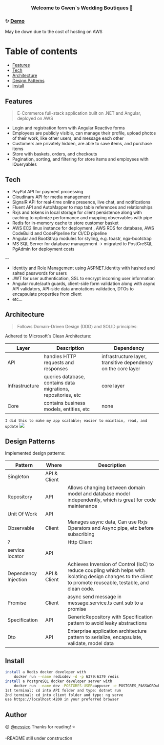 <h3 align="center">Welcome to Gwen`s  Wedding Boutiques 👋</h3>

### ✨ [Demo](http://gwenecbl1.us-east-2.elasticbeanstalk.com)

May be down due to the cost of hosting on AWS

# Table of contents

- [Features](#Features)
- [Tech](#Tech)
- [Architecture](#Architecture)
- [Design Patterns](#Design-Patterns)
- [Install](#Install)

## Features

> E-Commerce full-stack application built on .NET and Angular, deployed on AWS

- Login and registration form with Angular Reactive forms
- Employees are publicly visible, can manage their profile, upload photos of their work, like other users, and message each other
- Customers are privately hidden, are able to save items, and purchase items
- Store with baskets, orders, and checkouts
- Pagination, sorting, and filtering for store items and employees with IQueryables

## Tech

- PayPal API for payment processing
- Cloudinary API for media management
- SignalR API for real-time online presence, live chat, and notifications
- Fluent API and AutoMapper to map table references and relationships
- Rxjs and tokens in local storage for client persistence along with caching to optimize performance and mapping observables with pipe
- Redis for in-memory cache to store customer basket
- AWS EC2 linux instance for deployment , AWS RDS for database, AWS CodeBuild and CodePipeline for CI/CD pipeline
- Angular and BootStrap modules for styling, e.g. toastr, ngx-bootstrap
- MS SQL Server for database management -> migrated to PostGreSQL PgAdmin for deployment costs

--

- Identity and Role Management using ASPNET.Identity with hashed and salted passwords for users
- JWT for user authentication, SSL to encrypt incoming user information
- Angular route/auth guards, client-side form validation along with async API validators, API-side data annotations validation, DTOs to encapsulate properties from client
- etc...

## Architecture

> Follows Domain-Driven Design (DDD) and SOLID principles:

Adhered to Microsoft`s Clean Architecture:

| Layer          | Description                                                   | Dependency                                                    |
| -------------- | ------------------------------------------------------------- | ------------------------------------------------------------- |
| API            | handles HTTP requests and responses                           | infrastructure layer, transitive dependency on the core layer |
| Infrastructure | queries database, contains data migrations, repositories, etc | core layer                                                    |
| Core           | contains business models, entities, etc                       | none                                                          |

`I did this to make my app scalable; easier to maintain, read, and update`
![](https://docs.microsoft.com/en-us/dotnet/architecture/modern-web-apps-azure/media/image5-7.png)

## Design Patterns

Implemented design patterns:

| Pattern             |Where  | Description                                                                  | 
| --------------------| -| ---------------------------------------------------------------------------- |
| Singleton            | API & Client| |
| Repository           |  API |Allows changing between domain model and database model independently, which is great for code maintenance|
| Unit Of Work         | API                                                                          ||
| Observable           | Client  |Manages async data, Can use Rxjs Operators and Async pipe, etc  before subscribing|
| ?                    |                        |Http Client|
| service locator      | API    ||
| Dependency Injection | API & Client                                                               |Achieves Inversion of Control (IoC) to reduce coupling which helps with isolating design changes to the client to promote reuseable, testable, and clean code.|
| Promise              |  Client   | async send message in message.service.ts cant sub to a promise|
| Specification        | API|GenericRepository with Specification pattern to avoid leaky abstractions|
| Dto        |    API   |Enterprise application architecture pattern to serialize, encapsulate, validate, model data  |

## Install

```sh
install a Redis docker developer with
	docker run --name redisdev -d -p 6379:6379 redis
install a PostgreSQL docker developer server with
	docker run --name dev -POSTGRES-USER=appuser -e POSTGRES_PASSWORD=PA$$W0RD -p 5432:5432 -d postgres
1st terminal: cd into API folder and type: dotnet run
2nd terminal: cd into client folder and type: ng serve
use https://localhost:4200 in your preferred browser

```

## Author

😊 [@nessico](https://github.com/nessico)
Thanks for reading! ⭐️

-README still under construction

